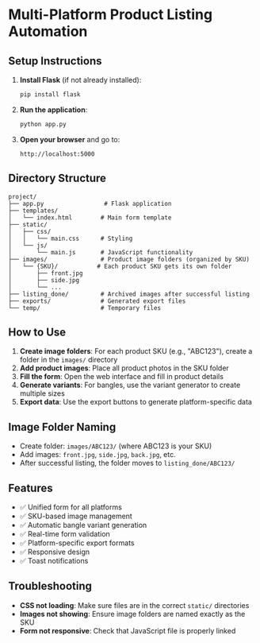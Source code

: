 # Multi-Platform Product Listing Automation

## Setup Instructions

1. **Install Flask** (if not already installed):
   ```bash
   pip install flask
   ```

2. **Run the application**:
   ```bash
   python app.py
   ```

3. **Open your browser** and go to:
   ```
   http://localhost:5000
   ```

## Directory Structure

```
project/
├── app.py                 # Flask application
├── templates/
│   └── index.html        # Main form template
├── static/
│   ├── css/
│   │   └── main.css      # Styling
│   └── js/
│       └── main.js       # JavaScript functionality
├── images/               # Product image folders (organized by SKU)
│   └── {SKU}/           # Each product SKU gets its own folder
│       ├── front.jpg
│       ├── side.jpg
│       └── ...
├── listing_done/         # Archived images after successful listing
├── exports/              # Generated export files
└── temp/                 # Temporary files
```

## How to Use

1. **Create image folders**: For each product SKU (e.g., "ABC123"), create a folder in the `images/` directory
2. **Add product images**: Place all product photos in the SKU folder
3. **Fill the form**: Open the web interface and fill in product details
4. **Generate variants**: For bangles, use the variant generator to create multiple sizes
5. **Export data**: Use the export buttons to generate platform-specific data

## Image Folder Naming

- Create folder: `images/ABC123/` (where ABC123 is your SKU)
- Add images: `front.jpg`, `side.jpg`, `back.jpg`, etc.
- After successful listing, the folder moves to `listing_done/ABC123/`

## Features

- ✅ Unified form for all platforms
- ✅ SKU-based image management
- ✅ Automatic bangle variant generation
- ✅ Real-time form validation
- ✅ Platform-specific export formats
- ✅ Responsive design
- ✅ Toast notifications

## Troubleshooting

- **CSS not loading**: Make sure files are in the correct `static/` directories
- **Images not showing**: Ensure image folders are named exactly as the SKU
- **Form not responsive**: Check that JavaScript file is properly linked
